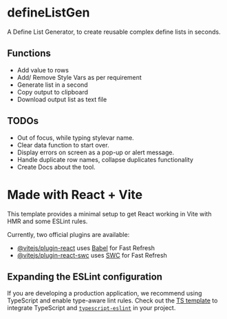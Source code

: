 # defineListGen

A Define List Generator, to create reusable complex define lists in seconds.

## Functions
- Add value to rows
- Add/ Remove Style Vars as per requirement
- Generate list in a second
- Copy output to clipboard
- Download output list as text file

## TODOs
- Out of focus, while typing stylevar name.
- Clear data function to start over.
- Display errors on screen as a pop-up or alert message.
- Handle duplicate row names, collapse duplicates functionality
- Create Docs about the tool.




# Made with React + Vite

This template provides a minimal setup to get React working in Vite with HMR and some ESLint rules.

Currently, two official plugins are available:

- [@vitejs/plugin-react](https://github.com/vitejs/vite-plugin-react/blob/main/packages/plugin-react/README.md) uses [Babel](https://babeljs.io/) for Fast Refresh
- [@vitejs/plugin-react-swc](https://github.com/vitejs/vite-plugin-react-swc) uses [SWC](https://swc.rs/) for Fast Refresh

## Expanding the ESLint configuration

If you are developing a production application, we recommend using TypeScript and enable type-aware lint rules. Check out the [TS template](https://github.com/vitejs/vite/tree/main/packages/create-vite/template-react-ts) to integrate TypeScript and [`typescript-eslint`](https://typescript-eslint.io) in your project.
